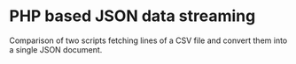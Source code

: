 # PHP based JSON data streaming

Comparison of two scripts fetching lines of a CSV file and convert them into a single JSON document.